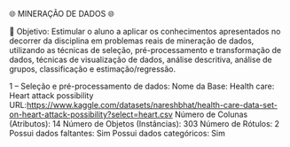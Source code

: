 🌐 MINERAÇÃO DE DADOS 🌐

🎯 Objetivo: Estimular o aluno a aplicar os conhecimentos apresentados no decorrer da disciplina em problemas reais de mineração de dados, utilizando as técnicas de seleção, pré-processamento e transformação de dados, técnicas de visualização de dados, análise descritiva, análise de grupos, classificação e estimação/regressão. 

1 – Seleção e pré-processamento de dados: 
Nome da Base: Health care: Heart attack possibility
URL:https://www.kaggle.com/datasets/nareshbhat/health-care-data-set-on-heart-attack-possibility?select=heart.csv 
Número de Colunas (Atributos): 14 
Número de Objetos (Instâncias): 303 
Número de Rótulos: 2
Possui dados faltantes: Sim
Possui dados categóricos: Sim

